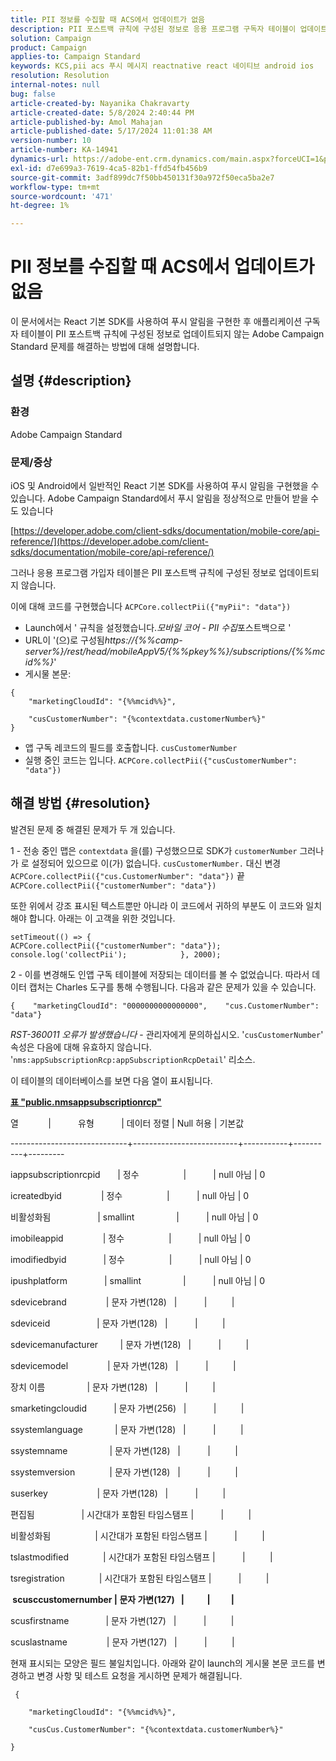 ```yaml
---
title: PII 정보를 수집할 때 ACS에서 업데이트가 없음
description: PII 포스트백 규칙에 구성된 정보로 응용 프로그램 구독자 테이블이 업데이트되지 않는 문제를 해결하십시오.
solution: Campaign
product: Campaign
applies-to: Campaign Standard
keywords: KCS,pii acs 푸시 메시지 reactnative react 네이티브 android ios
resolution: Resolution
internal-notes: null
bug: false
article-created-by: Nayanika Chakravarty
article-created-date: 5/8/2024 2:40:44 PM
article-published-by: Amol Mahajan
article-published-date: 5/17/2024 11:01:38 AM
version-number: 10
article-number: KA-14941
dynamics-url: https://adobe-ent.crm.dynamics.com/main.aspx?forceUCI=1&pagetype=entityrecord&etn=knowledgearticle&id=fe1938ee-480d-ef11-9f8a-6045bd006704
exl-id: d7e699a3-7619-4ca5-82b1-ffd54fb456b9
source-git-commit: 3adf899dc7f50bb450131f30a972f50eca5ba2e7
workflow-type: tm+mt
source-wordcount: '471'
ht-degree: 1%

---
```


# PII 정보를 수집할 때 ACS에서 업데이트가 없음


이 문서에서는 React 기본 SDK를 사용하여 푸시 알림을 구현한 후 애플리케이션 구독자 테이블이 PII 포스트백 규칙에 구성된 정보로 업데이트되지 않는 Adobe Campaign Standard 문제를 해결하는 방법에 대해 설명합니다.

## 설명 {#description}


### <b>환경</b>

Adobe Campaign Standard



### <b>문제/증상</b>

iOS 및 Android에서 일반적인 React 기본 SDK를 사용하여 푸시 알림을 구현했을 수 있습니다. Adobe Campaign Standard에서 푸시 알림을 정상적으로 만들어 받을 수도 있습니다

[https://developer.adobe.com/client-sdks/documentation/mobile-core/api-reference/](https://developer.adobe.com/client-sdks/documentation/mobile-core/api-reference/)

그러나 응용 프로그램 가입자 테이블은 PII 포스트백 규칙에 구성된 정보로 업데이트되지 않습니다.

이에 대해 코드를 구현했습니다 `ACPCore.collectPii({"myPii": "data"})`

- Launch에서 &#39; 규칙을 설정했습니다.*모바일 코어 - PII 수집*&#x200B;포스트백으로 &#39;
- URL이 &#39;(으)로 구성됨&#x200B;*https://{%%camp-server%}/rest/head/mobileAppV5/{%%pkey%%}/subscriptions/{%%mcid%%}*&#39;
- 게시물 본문:



```
{
    "marketingCloudId": "{%%mcid%%}",

    "cusCustomerNumber": "{%contextdata.customerNumber%}"
}
```


- 앱 구독 레코드의 필드를 호출합니다. `cusCustomerNumber`
- 실행 중인 코드는 입니다. `ACPCore.collectPii({"cusCustomerNumber": "data"})`



## 해결 방법 {#resolution}


발견된 문제 중 해결된 문제가 두 개 있습니다.



1 - 전송 중인 맵은 `contextdata` 을(를) 구성했으므로 SDK가 `customerNumber` 그러나 가 로 설정되어 있으므로 이(가) 없습니다. `cusCustomerNumber.` 대신 변경 `ACPCore.collectPii({"cus.CustomerNumber": "data"})` 끝 `ACPCore.collectPii({"customerNumber": "data"})`

또한 위에서 강조 표시된 텍스트뿐만 아니라 이 코드에서 귀하의 부분도 이 코드와 일치해야 합니다. 아래는 이 고객을 위한 것입니다.




```
setTimeout(() => {                ACPCore.collectPii({"customerNumber": "data"});                console.log('collectPii');            }, 2000);
```


2 - 이를 변경해도 인앱 구독 테이블에 저장되는 데이터를 볼 수 없었습니다. 따라서 데이터 캡처는 Charles 도구를 통해 수행됩니다. 다음과 같은 문제가 있을 수 있습니다.




```
{    "marketingCloudId": "0000000000000000",    "cus.CustomerNumber": "data"}
```


*RST-360011 오류가 발생했습니다* - 관리자에게 문의하십시오.
&#39;`cusCustomerNumber`&#39; 속성은 다음에 대해 유효하지 않습니다. &#39;`nms:appSubscriptionRcp:appSubscriptionRcpDetail`&#39; 리소스.

이 테이블의 데이터베이스를 보면 다음 열이 표시됩니다.

<u><b>표 &quot;public.nmsappsubscriptionrcp&quot;</b></u>

열            |           유형           | 데이터 정렬 | Null 허용 | 기본값

-----------------------------+--------------------------+-----------+----------+---------

iappsubscriptionrcpid       | 정수                  |           | null 아님 | 0

icreatedbyid                | 정수                  |           | null 아님 | 0

비활성화됨                   | smallint                 |           | null 아님 | 0

imobileappid                | 정수                  |           | null 아님 | 0

imodifiedbyid               | 정수                  |           | null 아님 | 0

ipushplatform               | smallint                 |           | null 아님 | 0

sdevicebrand                | 문자 가변(128)   |           |          |

sdeviceid                   | 문자 가변(128)   |           |          |

sdevicemanufacturer         | 문자 가변(128)   |           |          |

sdevicemodel                | 문자 가변(128)   |           |          |

장치 이름                 | 문자 가변(128)   |           |          |

smarketingcloudid           | 문자 가변(256)   |           |          |

ssystemlanguage             | 문자 가변(128)   |           |          |

ssystemname                 | 문자 가변(128)   |           |          |

ssystemversion              | 문자 가변(128)   |           |          |

suserkey                    | 문자 가변(128)   |           |          |

편집됨                   | 시간대가 포함된 타임스탬프 |           |          |

비활성화됨                  | 시간대가 포함된 타임스탬프 |           |          |

tslastmodified              | 시간대가 포함된 타임스탬프 |           |          |

tsregistration              | 시간대가 포함된 타임스탬프 |           |          |

<b> scusccustomernumber | 문자 가변(127)   |           |          | </b>

scusfirstname               | 문자 가변(127)   |           |          |

scuslastname                | 문자 가변(127)   |           |          |



현재 표시되는 모양은 필드 불일치입니다. 아래와 같이 launch의 게시물 본문 코드를 변경하고 변경 사항 및 테스트 요청을 게시하면 문제가 해결됩니다.

` {`

`    "marketingCloudId": "{%%mcid%%}",`

`    "cusCus.CustomerNumber": "{%contextdata.customerNumber%}"`

`}`

